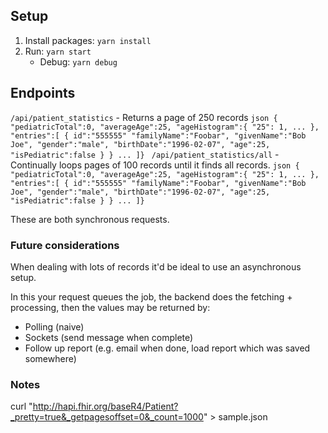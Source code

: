 ## Setup

1. Install packages: `yarn install`
1. Run: `yarn start`
    - Debug: `yarn debug`

## Endpoints

`/api/patient_statistics` - Returns a page of 250 records
    ```json
    {
      "pediatricTotal":0,
      "averageAge":25,
      "ageHistogram":{
        "25": 1,
        ...
      },
      "entries":[
        {
          id":"555555"
          "familyName":"Foobar",
          "givenName":"Bob Joe",
          "gender":"male",
          "birthDate":"1996-02-07",
          "age":25,
          "isPediatric":false
          }
        }
        ...
      ]}
    ```
`/api/patient_statistics/all` - Continually loops pages of 100 records until it finds all records.
    ```json
    {
      "pediatricTotal":0,
      "averageAge":25,
      "ageHistogram":{
        "25": 1,
        ...
      },
      "entries":[
        {
          id":"555555"
          "familyName":"Foobar",
          "givenName":"Bob Joe",
          "gender":"male",
          "birthDate":"1996-02-07",
          "age":25,
          "isPediatric":false
          }
        }
        ...
      ]}
    ```

These are both synchronous requests.

### Future considerations

When dealing with lots of records it'd be ideal to use an asynchronous setup.

In this your request queues the job, the backend does the fetching + processing, then the values may be returned by:
- Polling (naive)
- Sockets (send message when complete)
- Follow up report (e.g. email when done, load report which was saved somewhere)

### Notes

curl "http://hapi.fhir.org/baseR4/Patient?_pretty=true&_getpagesoffset=0&_count=1000" > sample.json
